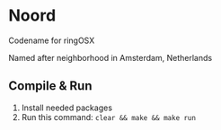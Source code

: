 # Noord
Codename for ringOSX

Named after neighborhood in Amsterdam, Netherlands

## Compile & Run
1. Install needed packages
2. Run this command: `clear && make && make run`
